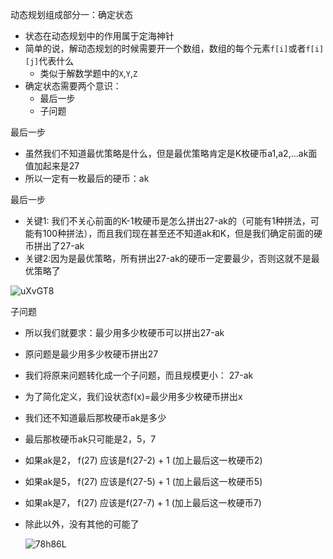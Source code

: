 动态规划组成部分一：确定状态

- 状态在动态规划中的作用属于定海神针
- 简单的说，解动态规划的时候需要开一个数组，数组的每个元素`f[i]`或者`f[i][j]`代表什么
  - 类似于解数学题中的`X`,`Y`,`Z`
- 确定状态需要两个意识：
  - 最后一步
  - 子问题

最后一步

- 虽然我们不知道最优策略是什么，但是最优策略肯定是K枚硬币a1,a2,...ak面值加起来是27
- 所以一定有一枚最后的硬币：ak



最后一步

- 关键1: 我们不关心前面的K-1枚硬币是怎么拼出27-ak的（可能有1种拼法，可能有100种拼法），而且我们现在甚至还不知道ak和K，但是我们确定前面的硬币拼出了27-ak
- 关键2:因为是最优策略，所有拼出27-ak的硬币一定要最少，否则这就不是最优策略了

![uXvGT8](https://gitee.com/vr2/images/raw/master/uPic/uXvGT8.png)



子问题

- 所以我们就要求：最少用多少枚硬币可以拼出27-ak

- 原问题是最少用多少枚硬币拼出27

- 我们将原来问题转化成一个子问题，而且规模更小： 27-ak

- 为了简化定义，我们设状态f(x)=最少用多少枚硬币拼出x

- 我们还不知道最后那枚硬币ak是多少

- 最后那枚硬币ak只可能是2，5，7

- 如果ak是2， f(27) 应该是f(27-2) + 1 (加上最后这一枚硬币2)

- 如果ak是5， f(27) 应该是f(27-5) + 1 (加上最后这一枚硬币5)

- 如果ak是7， f(27) 应该是f(27-7) + 1 (加上最后这一枚硬币7)

- 除此以外，没有其他的可能了

  ![78h86L](https://gitee.com/vr2/images/raw/master/uPic/78h86L.png)




